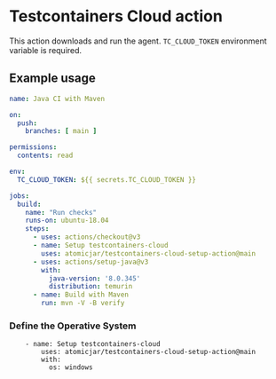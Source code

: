 # Testcontainers Cloud action

This action downloads and run the agent. `TC_CLOUD_TOKEN` environment variable is required.

## Example usage

```yaml
name: Java CI with Maven

on:
  push:
    branches: [ main ]

permissions:
  contents: read

env:
  TC_CLOUD_TOKEN: ${{ secrets.TC_CLOUD_TOKEN }}

jobs:
  build:
    name: "Run checks"
    runs-on: ubuntu-18.04
    steps:
      - uses: actions/checkout@v3
      - name: Setup testcontainers-cloud
        uses: atomicjar/testcontainers-cloud-setup-action@main
      - uses: actions/setup-java@v3
        with:
          java-version: '8.0.345'
          distribution: temurin
      - name: Build with Maven
        run: mvn -V -B verify
```

### Define the Operative System
```
    - name: Setup testcontainers-cloud
        uses: atomicjar/testcontainers-cloud-setup-action@main
        with:
          os: windows
        
```